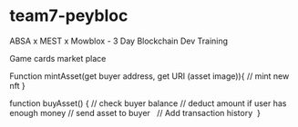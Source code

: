 # team7-peybloc
ABSA x MEST x Mowblox - 3 Day Blockchain Dev Training


Game cards market place

Function mintAsset(get buyer address, get URI (asset image)){
	// mint new nft
 }
 
 function buyAsset() {
	// check buyer balance
	// deduct amount if user has enough money
	// send asset to buyer   	// Add transaction history 	
}